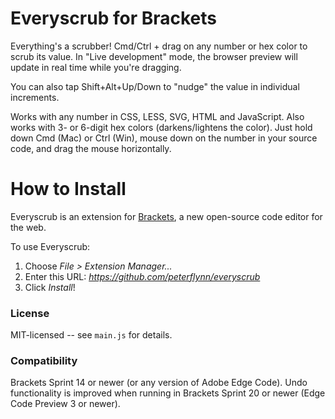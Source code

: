 Everyscrub for Brackets
=======================
Everything's a scrubber! Cmd/Ctrl + drag on any number or hex color to scrub its value. In "Live development" mode, the browser
preview will update in real time while you're dragging.

You can also tap Shift+Alt+Up/Down to "nudge" the value in individual increments.

Works with any number in CSS, LESS, SVG, HTML and JavaScript. Also works with 3- or 6-digit hex colors (darkens/lightens the
color). Just hold down Cmd (Mac) or Ctrl (Win), mouse down on the number in your source code, and drag the mouse horizontally.


How to Install
==============
Everyscrub is an extension for [Brackets](https://github.com/adobe/brackets/), a new open-source code editor for the web.

To use Everyscrub:

1. Choose _File > Extension Manager..._
2. Enter this URL: _https://github.com/peterflynn/everyscrub_
3. Click _Install_!


### License
MIT-licensed -- see `main.js` for details.

### Compatibility
Brackets Sprint 14 or newer (or any version of Adobe Edge Code). Undo functionality is improved when running in Brackets Sprint 20
or newer (Edge Code Preview 3 or newer).

